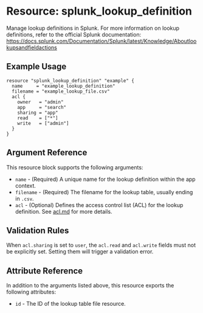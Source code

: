 
# Resource: splunk_lookup_definition

Manage lookup definitions in Splunk. For more information on lookup definitions, refer to the official Splunk documentation: https://docs.splunk.com/Documentation/Splunk/latest/Knowledge/Aboutlookupsandfieldactions

## Example Usage
```hcl
resource "splunk_lookup_definition" "example" {
  name     = "example_lookup_definition"
  filename = "example_lookup_file.csv"
  acl {
    owner   = "admin"
    app     = "search"
    sharing = "app"
    read    = ["*"]
    write   = ["admin"]
  }
}
```

## Argument Reference
This resource block supports the following arguments:
* `name` - (Required) A unique name for the lookup definition within the app context.
* `filename` - (Required) The filename for the lookup table, usually ending in `.csv`.
* `acl` - (Optional) Defines the access control list (ACL) for the lookup definition. See [acl.md](acl.md) for more details.

## Validation Rules
When `acl.sharing` is set to `user`, the `acl.read` and `acl.write` fields must not be explicitly set. Setting them will trigger a validation error.

## Attribute Reference
In addition to the arguments listed above, this resource exports the following attributes:

* `id` - The ID of the lookup table file resource.
